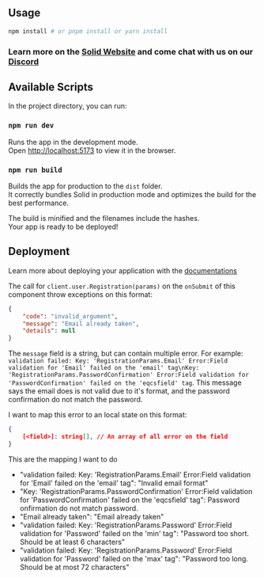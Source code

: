 ## Usage

```bash
npm install # or pnpm install or yarn install
```

### Learn more on the [Solid Website](https://solidjs.com) and come chat with us on our [Discord](https://discord.com/invite/solidjs)

## Available Scripts

In the project directory, you can run:

### `npm run dev`

Runs the app in the development mode.<br>
Open [http://localhost:5173](http://localhost:5173) to view it in the browser.

### `npm run build`

Builds the app for production to the `dist` folder.<br>
It correctly bundles Solid in production mode and optimizes the build for the best performance.

The build is minified and the filenames include the hashes.<br>
Your app is ready to be deployed!

## Deployment

Learn more about deploying your application with the [documentations](https://vite.dev/guide/static-deploy.html)

The call for `client.user.Registration(params)` on the `onSubmit` of this component throw exceptions on this format:

```json
{
    "code": "invalid_argument",
    "message": "Email already taken",
    "details": null
}
```

The `message` field is a string, but can contain multiple error. For example: `validation failed: Key: 'RegistrationParams.Email' Error:Field validation for 'Email' failed on the 'email' tag\nKey: 'RegistrationParams.PasswordConfirmation' Error:Field validation for 'PasswordConfirmation' failed on the 'eqcsfield' tag`. This message says the email does is not valid due to it's format, and the password confirmation do not match the password.

I want to map this error to an local state on this format:

```json
{
    [<field>]: string[], // An array of all error on the field
}
```

This are the mapping I want to do

- "validation failed: Key: 'RegistrationParams.Email' Error:Field validation for 'Email' failed on the 'email' tag": "Invalid email format"
- "Key: 'RegistrationParams.PasswordConfirmation' Error:Field validation for 'PasswordConfirmation' failed on the 'eqcsfield' tag": Password onfirmation do not match password.
- "Email already taken": "Email already taken"
- "validation failed: Key: 'RegistrationParams.Password' Error:Field validation for 'Password' failed on the 'min' tag": "Password too short. Should be at least 6 characters"
- "validation failed: Key: 'RegistrationParams.Password' Error:Field validation for 'Password' failed on the 'max' tag": "Password too long. Should be at most 72 characters"
